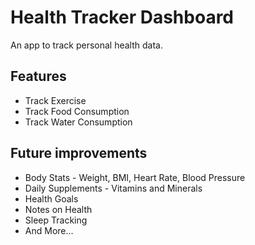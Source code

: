 # Health Tracker Dashboard

An app to track personal health data.

## Features

* Track Exercise
* Track Food Consumption
* Track Water Consumption

## Future improvements

* Body Stats - Weight, BMI, Heart Rate, Blood Pressure
* Daily Supplements - Vitamins and Minerals
* Health Goals
* Notes on Health
* Sleep Tracking
* And More...


